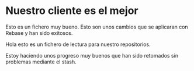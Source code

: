 # Nuestro cliente es el mejor

Esto es un fichero muy bueno. Esto son unos cambios que se aplicaran con Rebase y han sido exitosos.

Hola esto es un fichero de lectura para nuestro repositorios.

Estoy haciendo unos progreso muy buenos que han sido retomados sin problemas mediante el stash.